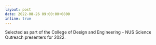 ```yaml
---
layout: post
date: 2022-08-26 09:00:00+0800
inline: true
---
```


Selected as part of the College of Design and Engineering - NUS Science Outreach presenters for 2022.
